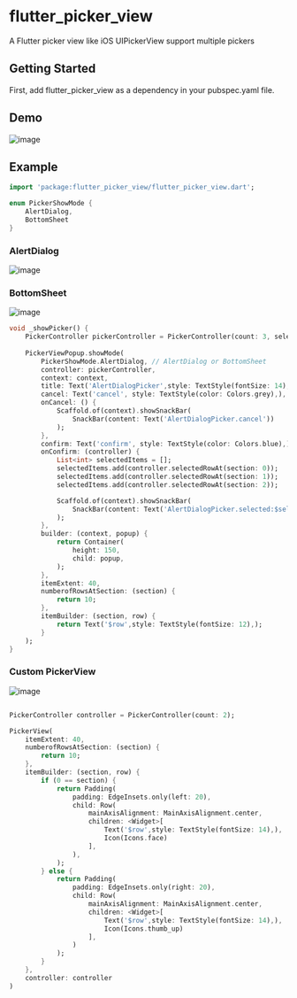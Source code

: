 # flutter_picker_view

A  Flutter picker view like iOS UIPickerView support multiple pickers

## Getting Started

First, add flutter_picker_view as a dependency in your pubspec.yaml file.

## Demo
![image](https://github.com/CodeGeekXu/flutter_picker_view/blob/master/flutter_picker_view.gif)

## Example
```dart
import 'package:flutter_picker_view/flutter_picker_view.dart';
```

```dart
enum PickerShowMode {
    AlertDialog,
    BottomSheet
}
```
### AlertDialog
![image](https://github.com/CodeGeekXu/flutter_picker_view/blob/master/alert_dialog.png)

### BottomSheet
![image](https://github.com/CodeGeekXu/flutter_picker_view/blob/master/bottom_sheet.png)

```dart
void _showPicker() {
    PickerController pickerController = PickerController(count: 3, selectedItems: [5,2,1]);
    
    PickerViewPopup.showMode(
        PickerShowMode.AlertDialog, // AlertDialog or BottomSheet
        controller: pickerController,
        context: context,
        title: Text('AlertDialogPicker',style: TextStyle(fontSize: 14),),
        cancel: Text('cancel', style: TextStyle(color: Colors.grey),),
        onCancel: () {
            Scaffold.of(context).showSnackBar(
                SnackBar(content: Text('AlertDialogPicker.cancel'))
            );
        },
        confirm: Text('confirm', style: TextStyle(color: Colors.blue),),
        onConfirm: (controller) {
            List<int> selectedItems = [];
            selectedItems.add(controller.selectedRowAt(section: 0));
            selectedItems.add(controller.selectedRowAt(section: 1));
            selectedItems.add(controller.selectedRowAt(section: 2));

            Scaffold.of(context).showSnackBar(
                SnackBar(content: Text('AlertDialogPicker.selected:$selectedItems'))
            );
        },
        builder: (context, popup) {
            return Container(
                height: 150,
                child: popup,
            );
        },
        itemExtent: 40,
        numberofRowsAtSection: (section) {
            return 10;
        },
        itemBuilder: (section, row) {
            return Text('$row',style: TextStyle(fontSize: 12),);
        }
    );
}
```

### Custom PickerView
![image](https://github.com/CodeGeekXu/flutter_picker_view/blob/master/custom.png)

```dart

PickerController controller = PickerController(count: 2);

PickerView(
    itemExtent: 40,
    numberofRowsAtSection: (section) {
        return 10;
    },
    itemBuilder: (section, row) {
        if (0 == section) {
            return Padding(
                padding: EdgeInsets.only(left: 20),
                child: Row(
                    mainAxisAlignment: MainAxisAlignment.center,
                    children: <Widget>[
                        Text('$row',style: TextStyle(fontSize: 14),),
                        Icon(Icons.face)
                    ],
                ),
            );
        } else {
            return Padding(
                padding: EdgeInsets.only(right: 20),
                child: Row(
                    mainAxisAlignment: MainAxisAlignment.center,
                    children: <Widget>[
                        Text('$row',style: TextStyle(fontSize: 14),),
                        Icon(Icons.thumb_up)
                    ],
                )
            );
        }
    },
    controller: controller
)
```

